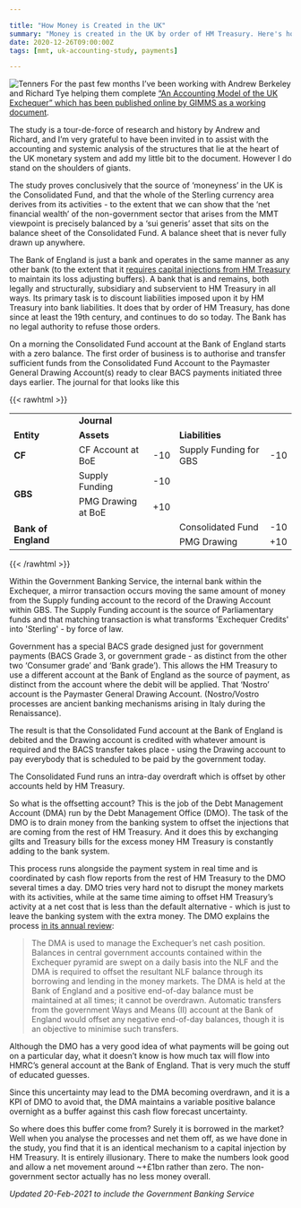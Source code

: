 ```yaml
---

title: "How Money is Created in the UK"
summary: "Money is created in the UK by order of HM Treasury. Here's how it works"
date: 2020-12-26T09:00:00Z
tags: [mmt, uk-accounting-study, payments]

---
```


![Tenners](images/tenners.jpeg)
For the past few months I’ve been working with Andrew Berkeley and Richard Tye helping them complete [“An Accounting Model of the UK Exchequer” which has been published online by GIMMS as a working document](https://gimms.org.uk/2020/12/26/accounting-model-uk-exchequer/).

The study is a tour-de-force of research and history by Andrew and Richard, and I’m very grateful to have been invited in to assist with the accounting and systemic analysis of the structures that lie at the heart of the UK monetary system and add my little bit to the document. However I do stand on the shoulders of giants. 

The study proves conclusively that the source of ‘moneyness’ in the UK is the Consolidated Fund, and that the whole of the Sterling currency area derives from its activities  - to the extent that we can show that the ‘net financial wealth’ of the non-government sector that arises from the MMT viewpoint is precisely balanced by a ‘sui generis’ asset that sits on the balance sheet of the Consolidated Fund. A balance sheet that is never fully drawn up anywhere.

The Bank of England is just a bank and operates in the same manner as any other bank (to the extent that it [requires capital injections from HM Treasury](https://www.bankofengland.co.uk/-/media/boe/files/letter/2018/chancellor-letter-210618.pdf) to maintain its loss adjusting buffers).  A bank that is and remains, both legally and structurally, subsidiary and subservient to HM Treasury in all ways. Its primary task is to discount liabilities imposed upon it by HM Treasury into bank liabilities. It does that by order of HM Treasury, has done since at least the 19th century, and continues to do so today. The Bank has no legal authority to refuse those orders.

On a morning the Consolidated Fund account at the Bank of England starts with a zero balance. The first order of business is to authorise and transfer sufficient funds from the Consolidated Fund Account to the Paymaster General Drawing Account(s) ready to clear BACS payments initiated three days earlier. The journal for that looks like this

{{< rawhtml >}}
<table>
  <tr>
   <td>
   </td>
   <td colspan="4" ><strong>Journal</strong>
   </td>
  </tr>
  <tr>
   <td><strong>Entity</strong>
   </td>
   <td colspan="2" ><strong>Assets</strong>
   </td>
   <td colspan="2" ><strong>Liabilities</strong>
   </td>
  </tr>
  <tr>
   <td><strong>CF</strong>
   </td>
   <td>CF Account at BoE
   </td>
   <td style="text-align: right">
-10

   </td>
   <td>Supply Funding for GBS
   </td>
   <td style="text-align: right">
-10

   </td>
  </tr>
  <tr>
   <td rowspan="2" ><strong>GBS</strong>
   </td>
   <td>Supply Funding
   </td>
   <td style="text-align: right">
-10

   </td>
   <td>
   </td>
   <td>
   </td>
  </tr>
  <tr>
   <td>PMG Drawing at BoE
   </td>
   <td style="text-align: right">
+10

   </td>
   <td>
   </td>
   <td>
   </td>
  </tr>
  <tr>
   <td rowspan="2" ><strong>Bank of England</strong>
   </td>
   <td>
   </td>
   <td>
   </td>
   <td>Consolidated Fund
   </td>
   <td style="text-align: right">
-10

   </td>
  </tr>
  <tr>
   <td>
   </td>
   <td>
   </td>
   <td>PMG Drawing
   </td>
   <td style="text-align: right">
+10

   </td>
  </tr>
</table>
{{< /rawhtml >}}

Within the Government Banking Service, the internal bank within the Exchequer, a mirror transaction occurs moving the same amount of money from the Supply funding account to the record of the Drawing Account within GBS. The Supply Funding account is the source of Parliamentary funds and that matching transaction is what transforms 'Exchequer Credits' into 'Sterling' - by force of law. 

Government has a special BACS grade designed just for government payments (BACS Grade 3, or government grade - as distinct from the other two ‘Consumer grade’ and ‘Bank grade’). This allows the HM Treasury to use a different account at the Bank of England as the source of payment, as distinct from the account where the debit will be applied. That ‘Nostro’ account is the Paymaster General Drawing Account. (Nostro/Vostro processes are ancient banking mechanisms arising in Italy during the Renaissance).

The result is that the Consolidated Fund account at the Bank of England is debited and the Drawing account is credited with whatever amount is required and the BACS transfer takes place - using the Drawing account to pay everybody that is scheduled to be paid by the government today.

The Consolidated Fund runs an intra-day overdraft which is offset by other accounts held by HM Treasury. 

So what is the offsetting account? This is the job of the Debt Management Account (DMA) run by the Debt Management Office (DMO). The task of the DMO is to drain money from the banking system to offset the injections that are coming from the rest of HM Treasury. And it does this by exchanging gilts and Treasury bills for the excess money HM Treasury is constantly adding to the bank system. 

This process runs alongside the payment system in real time and is coordinated by cash flow reports from the rest of HM Treasury to the DMO several times a day. DMO tries very hard not to disrupt the money markets with its activities, while at the same time aiming to offset HM Treasury’s activity at a net cost that is less than the default alternative - which is just to leave the banking system with the extra money. The DMO explains the process [in its annual review](https://www.dmo.gov.uk/media/17019/gar1920.pdf):

> The DMA is used to manage the Exchequer’s net cash position. Balances in central government accounts contained within the Exchequer pyramid are swept on a daily basis into the NLF and the DMA is required to offset the resultant NLF balance through its borrowing and lending in the money markets. The DMA is held at the Bank of England and a positive end-of-day balance must be maintained at all times; it cannot be overdrawn. Automatic transfers from the government Ways and Means (II) account at the Bank of England would offset any negative end-of-day balances, though it is an objective to minimise such transfers.

Although the DMO has a very good idea of what payments will be going out on a particular day, what it doesn’t know is how much tax will flow into HMRC’s general account at the Bank of England. That is very much the stuff of educated guesses. 

Since this uncertainty may lead to the DMA becoming overdrawn, and it is a KPI of DMO to avoid that, the DMA maintains a variable positive balance overnight as a buffer against this cash flow forecast uncertainty. 

So where does this buffer come from? Surely it is borrowed in the market? Well when you analyse the processes and net them off, as we have done in the study, you find that it is an identical mechanism to a capital injection by HM Treasury. It is entirely illusionary. There to make the numbers look good and allow a net movement around ~+£1bn rather than zero. The non-government sector actually has no less money overall.

*Updated 20-Feb-2021 to include the Government Banking Service*
